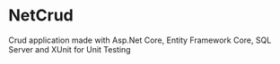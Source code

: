 # NetCrud

Crud application made with Asp.Net Core, Entity Framework Core, SQL Server and XUnit for Unit Testing
